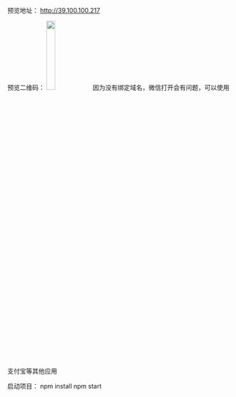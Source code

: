 预览地址：
http://39.100.100.217

预览二维码：
<img style="width:20%" src="https://user-gold-cdn.xitu.io/2019/7/17/16c000a14df5886f?w=256&h=256&f=png&s=6100)"></img>
因为没有绑定域名，微信打开会有问题，可以使用支付宝等其他应用

启动项目：
npm install
npm start
